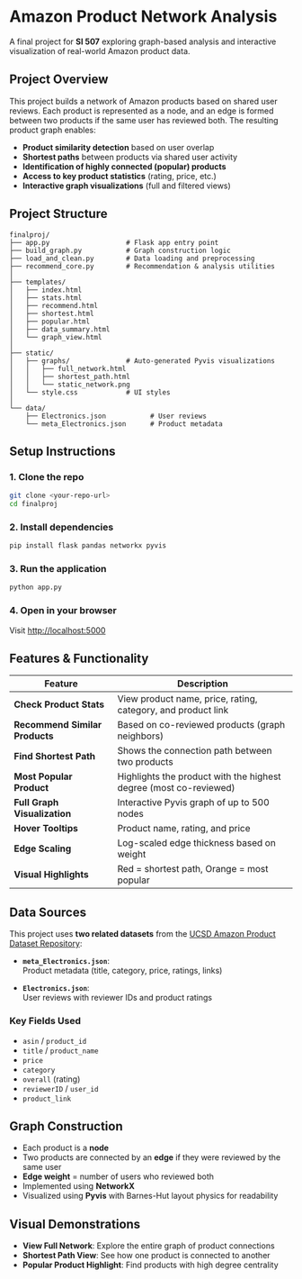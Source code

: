 # Amazon Product Network Analysis

A final project for **SI 507** exploring graph-based analysis and interactive visualization of real-world Amazon product data.

## Project Overview

This project builds a network of Amazon products based on shared user reviews. Each product is represented as a node, and an edge is formed between two products if the same user has reviewed both. The resulting product graph enables:

-  **Product similarity detection** based on user overlap  
- **Shortest paths** between products via shared user activity  
- **Identification of highly connected (popular) products**  
- **Access to key product statistics** (rating, price, etc.)  
- **Interactive graph visualizations** (full and filtered views)


## Project Structure

```
finalproj/
├── app.py                   # Flask app entry point
├── build_graph.py           # Graph construction logic
├── load_and_clean.py        # Data loading and preprocessing
├── recommend_core.py        # Recommendation & analysis utilities
│
├── templates/               
│   ├── index.html
│   ├── stats.html
│   ├── recommend.html
│   ├── shortest.html
│   ├── popular.html
│   ├── data_summary.html
│   └── graph_view.html
│
├── static/
│   ├── graphs/              # Auto-generated Pyvis visualizations
│   │   ├── full_network.html
│   │   ├── shortest_path.html
│   │   └── static_network.png
│   └── style.css            # UI styles
│
└── data/
    ├── Electronics.json           # User reviews
    └── meta_Electronics.json      # Product metadata
```


## Setup Instructions

### 1. Clone the repo

```bash
git clone <your-repo-url>
cd finalproj
```

### 2. Install dependencies

```bash
pip install flask pandas networkx pyvis
```

### 3. Run the application

```bash
python app.py
```

### 4. Open in your browser

Visit [http://localhost:5000](http://localhost:5000)


## Features & Functionality

| Feature                        | Description                                                  |
| ------------------------------ | ------------------------------------------------------------ |
| **Check Product Stats**        | View product name, price, rating, category, and product link |
| **Recommend Similar Products** | Based on co-reviewed products (graph neighbors)              |
| **Find Shortest Path**         | Shows the connection path between two products               |
| **Most Popular Product**       | Highlights the product with the highest degree (most co-reviewed) |
| **Full Graph Visualization**   | Interactive Pyvis graph of up to 500 nodes                   |
| **Hover Tooltips**             | Product name, rating, and price                              |
| **Edge Scaling**               | Log-scaled edge thickness based on weight                    |
| **Visual Highlights**          | Red = shortest path, Orange = most popular                   |


## Data Sources

This project uses **two related datasets** from the [UCSD Amazon Product Dataset Repository](https://cseweb.ucsd.edu/~jmcauley/datasets/amazon_v2/):

- **`meta_Electronics.json`**:  
  Product metadata (title, category, price, ratings, links)

- **`Electronics.json`**:  
  User reviews with reviewer IDs and product ratings

### Key Fields Used

- `asin` / `product_id`
- `title` / `product_name`
- `price`
- `category`
- `overall` (rating)
- `reviewerID` / `user_id`
- `product_link`


## Graph Construction

- Each product is a **node**
- Two products are connected by an **edge** if they were reviewed by the same user
- **Edge weight** = number of users who reviewed both
- Implemented using **NetworkX**
- Visualized using **Pyvis** with Barnes-Hut layout physics for readability


## Visual Demonstrations

- **View Full Network**: Explore the entire graph of product connections  
- **Shortest Path View**: See how one product is connected to another  
- **Popular Product Highlight**: Find products with high degree centrality  
